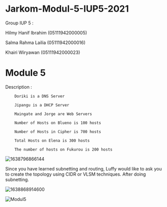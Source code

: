 # Jarkom-Modul-5-IUP5-2021


Group IUP 5 :

Hilmy Hanif Ibrahim (05111942000005)

Salma Rahma Lailia  (05111942000016)

Khairi Wiryawan     (05111942000023)


# Module 5

Description : 	
		
		Doriki is a DNS Server

		Jipangu is a DHCP Server

		Maingate and Jorge are Web Servers

		Number of Hosts on Blueno is 100 hosts

		Number of Hosts in Cipher is 700 hosts

		Total Hosts on Elena is 300 hosts

		The number of hosts on Fukurou is 200 hosts

![1638796866144](https://user-images.githubusercontent.com/73702347/145006303-9df4680b-7e1e-4ddf-8420-bdab5afd5e99.jpg)

Since you have learned subnetting and routing, Luffy would like to ask you to create the topology using CIDR or VLSM techniques. After doing subnetting.

![1638868914600](https://user-images.githubusercontent.com/73702347/145006315-3f3aca41-9add-469f-b4a8-9c85b82b081a.jpg)

![Modul5](https://user-images.githubusercontent.com/73702347/145011901-fa62bfbd-59c0-48e5-b085-bd92cbad38e8.jpeg)
